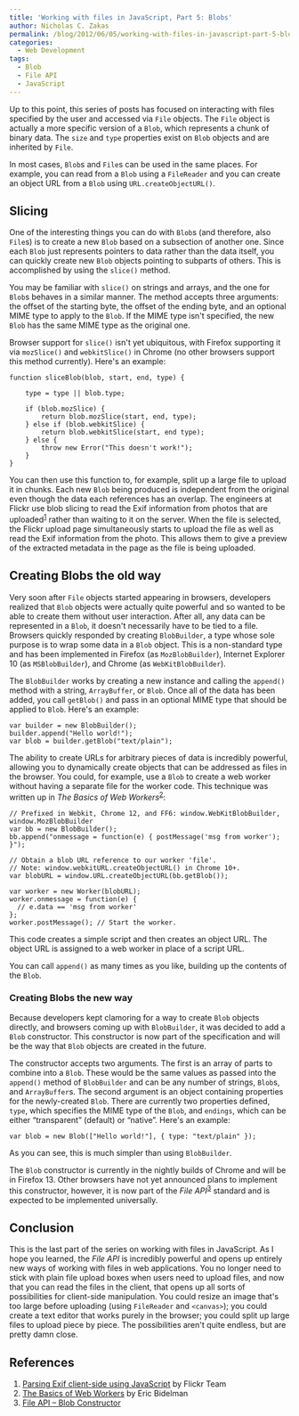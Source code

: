 ```yaml
---
title: 'Working with files in JavaScript, Part 5: Blobs'
author: Nicholas C. Zakas
permalink: /blog/2012/06/05/working-with-files-in-javascript-part-5-blobs/
categories:
  - Web Development
tags:
  - Blob
  - File API
  - JavaScript
---
```

Up to this point, this series of posts has focused on interacting with files specified by the user and accessed via `File` objects. The `File` object is actually a more specific version of a `Blob`, which represents a chunk of binary data. The `size` and `type` properties exist on `Blob` objects and are inherited by `File`.

In most cases, `Blob`s and `File`s can be used in the same places. For example, you can read from a `Blob` using a `FileReader` and you can create an object URL from a `Blob` using `URL.createObjectURL()`.

## Slicing

One of the interesting things you can do with `Blob`s (and therefore, also `File`s) is to create a new `Blob` based on a subsection of another one. Since each `Blob` just represents pointers to data rather than the data itself, you can quickly create new `Blob` objects pointing to subparts of others. This is accomplished by using the `slice()` method.

You may be familiar with `slice()` on strings and arrays, and the one for `Blob`s behaves in a similar manner. The method accepts three arguments: the offset of the starting byte, the offset of the ending byte, and an optional MIME type to apply to the `Blob`. If the MIME type isn't specified, the new `Blob` has the same MIME type as the original one.

Browser support for `slice()` isn't yet ubiquitous, with Firefox supporting it via `mozSlice()` and `webkitSlice()` in Chrome (no other browsers support this method currently). Here's an example:

    function sliceBlob(blob, start, end, type) {
    
        type = type || blob.type;
    
        if (blob.mozSlice) {
            return blob.mozSlice(start, end, type);
        } else if (blob.webkitSlice) {
            return blob.webkitSlice(start, end type);
        } else {
            throw new Error("This doesn't work!");
        }
    }

You can then use this function to, for example, split up a large file to upload it in chunks. Each new `Blob` being produced is independent from the original even though the data each references has an overlap. The engineers at Flickr use blob slicing to read the Exif information from photos that are uploaded<sup>[1]</sup> rather than waiting to it on the server. When the file is selected, the Flickr upload page simultaneously starts to upload the file as well as read the Exif information from the photo. This allows them to give a preview of the extracted metadata in the page as the file is being uploaded.

## Creating Blobs the old way

Very soon after `File` objects started appearing in browsers, developers realized that `Blob` objects were actually quite powerful and so wanted to be able to create them without user interaction. After all, any data can be represented in a `Blob`, it doesn't necessarily have to be tied to a file. Browsers quickly responded by creating `BlobBuilder`, a type whose sole purpose is to wrap some data in a `Blob` object. This is a non-standard type and has been implemented in Firefox (as `MozBlobBuilder`), Internet Explorer 10 (as `MSBlobBuilder`), and Chrome (as `WebKitBlobBuilder`).

The `BlobBuilder` works by creating a new instance and calling the `append()` method with a string, `ArrayBuffer`, or `Blob`. Once all of the data has been added, you call `getBlob()` and pass in an optional MIME type that should be applied to `Blob`. Here's an example:

    var builder = new BlobBuilder();
    builder.append("Hello world!");
    var blob = builder.getBlob("text/plain");
    

The ability to create URLs for arbitrary pieces of data is incredibly powerful, allowing you to dynamically create objects that can be addressed as files in the browser. You could, for example, use a `Blob` to create a web worker without having a separate file for the worker code. This technique was written up in <cite>The Basics of Web Workers</cite><sup>[2]</sup>:

    // Prefixed in Webkit, Chrome 12, and FF6: window.WebKitBlobBuilder, window.MozBlobBuilder
    var bb = new BlobBuilder();
    bb.append("onmessage = function(e) { postMessage('msg from worker'); }");
    
    // Obtain a blob URL reference to our worker 'file'.
    // Note: window.webkitURL.createObjectURL() in Chrome 10+.
    var blobURL = window.URL.createObjectURL(bb.getBlob());
    
    var worker = new Worker(blobURL);
    worker.onmessage = function(e) {
      // e.data == 'msg from worker'
    };
    worker.postMessage(); // Start the worker.

This code creates a simple script and then creates an object URL. The object URL is assigned to a web worker in place of a script URL. 

You can call `append()` as many times as you like, building up the contents of the `Blob`. 

### Creating Blobs the new way

Because developers kept clamoring for a way to create `Blob` objects directly, and browsers coming up with `BlobBuilder`, it was decided to add a `Blob` constructor. This constructor is now part of the specification and will be the way that `Blob` objects are created in the future.

The constructor accepts two arguments. The first is an array of parts to combine into a `Blob`. These would be the same values as passed into the `append()` method of `BlobBuilder` and can be any number of strings, `Blob`s, and `ArrayBuffer`s. The second argument is an object containing properties for the newly-created `Blob`. There are currently two properties defined, `type`, which specifies the MIME type of the `Blob`, and `endings`, which can be either &#8220;transparent&#8221; (default) or &#8220;native&#8221;. Here's an example:

    var blob = new Blob(["Hello world!"], { type: "text/plain" });
    

As you can see, this is much simpler than using `BlobBuilder`.

The `Blob` constructor is currently in the nightly builds of Chrome and will be in Firefox 13. Other browsers have not yet announced plans to implement this constructor, however, it is now part of the <cite>File API</cite><sup>[3]</sup> standard and is expected to be implemented universally.

## Conclusion

This is the last part of the series on working with files in JavaScript. As I hope you learned, the <cite>File API</cite> is incredibly powerful and opens up entirely new ways of working with files in web applications. You no longer need to stick with plain file upload boxes when users need to upload files, and now that you can read the files in the client, that opens up all sorts of possibilities for client-side manipulation. You could resize an image that's too large before uploading (using `FileReader` and `<canvas>`); you could create a text editor that works purely in the browser; you could split up large files to upload piece by piece. The possibilities aren't quite endless, but are pretty damn close.

## References

  1. [Parsing Exif client-side using JavaScript][1] by Flickr Team
  2. [The Basics of Web Workers][2] by Eric Bidelman
  3. [File API &#8211; Blob Constructor][3]

 [1]: http://code.flickr.com/blog/2012/06/01/parsing-exif-client-side-using-javascript-2/
 [2]: http://www.html5rocks.com/en/tutorials/workers/basics/
 [3]: http://dev.w3.org/2006/webapi/FileAPI/#constructorBlob
